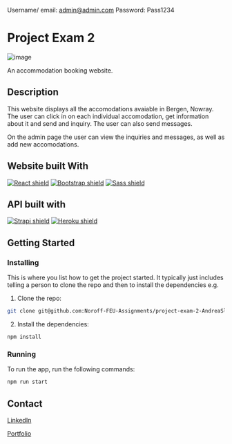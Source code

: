 Username/ email: admin@admin.com
Password: Pass1234

# Project Exam 2

![image](https://andreasletta-portfolio2.netlify.app/static/media/holidaze_home.658911713a350285b845.png)

An accommodation booking website.

## Description

This website displays all the accomodations avaiable in Bergen, Nowray. The user can click in on each individual accomodation, get information about it and send and inquiry. The user can also send messages.

On the admin page the user can view the inquiries and messages, as well as add new accomodations.


## Website built With

<p align="left">
  <a href="{https://reactjs.org"><img alt="React shield" src="https://img.shields.io/badge/React-20232A?style=for-the-badge&logo=react&logoColor=61DAFB"} /></a>
  <a href="{https://getbootstrap.com"><img alt="Bootstrap shield" src="https://img.shields.io/badge/Bootstrap-563D7C?style=for-the-badge&logo=bootstrap&logoColor=white"} /></a>
   <a href="{https://sass-lang.com"><img alt="Sass shield" src="https://img.shields.io/badge/Sass-CC6699?style=for-the-badge&logo=sass&logoColor=white"} /></a>
</p> 



## API built with

<p align="left">
  <a href="https://strapi.io"><img alt="Strapi shield" src="https://img.shields.io/badge/strapi-2e7eea?style=for-the-badge&logo=strapi&logoColor=white" /></a>
   <a href="https://heroku.com"><img alt="Heroku shield" src="https://img.shields.io/badge/Heroku-430098?style=for-the-badge&logo=heroku&logoColor=white" /></a>
</p> 

## Getting Started

### Installing

This is where you list how to get the project started. It typically just includes telling a person to clone the repo and then to install the dependencies e.g.

1. Clone the repo:

```bash
git clone git@github.com:Noroff-FEU-Assignments/project-exam-2-AndreaSletta.git
```

2. Install the dependencies:

```
npm install
```

### Running

To run the app, run the following commands:

```bash
npm run start
```

## Contact

[LinkedIn](https://www.linkedin.com/in/andrea-sletta-larsen-381b37121/)

[Portfolio](https://andreasletta.com/)

